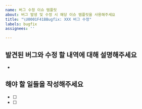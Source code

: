 ```yaml
---
name: 버그 수정 이슈 템플릿
about: 버그 발생 및 수정 시 해당 이슈 템플릿을 사용해주세요
title: "\U0001F41BBugfix: XXX 버그 수정"
labels: bugfix
assignees: ''

---
```


## 발견된 버그와 수정 할 내역에 대해 설명해주세요
- 

## 해야 할 일들을 작성해주세요
- [ ]
- [ ]
